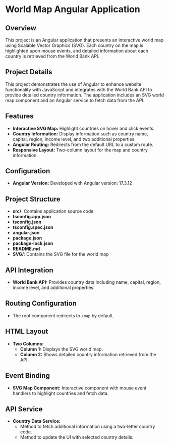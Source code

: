 # World Map Angular Application

## Overview

This project is an Angular application that presents an interactive world map using Scalable Vector Graphics (SVG). Each country on the map is highlighted upon mouse events, and detailed information about each country is retrieved from the World Bank API.


## Project Details

This project demonstrates the use of Angular to enhance website functionality with JavaScript and integrates with the World Bank API to provide detailed country information. The application includes an SVG world map component and an Angular service to fetch data from the API.

## Features

- **Interactive SVG Map:** Highlight countries on hover and click events.
- **Country Information:** Display information such as country name, capital, region, income level, and two additional properties.
- **Angular Routing:** Redirects from the default URL to a custom route.
- **Responsive Layout:** Two-column layout for the map and country information.

## Configuration

- **Angular Version:** Developed with Angular version: 17.3.12

## Project Structure

- **src/**: Contains application source code
- **tsconfig.app.json**
- **tsconfig.json**
- **tsconfig.spec.json**
- **angular.json**
- **package.json**
- **package-lock.json**
- **README.md**
- **SVG/**: Contains the SVG file for the world map

## API Integration

- **World Bank API:** Provides country data including name, capital, region, income level, and additional properties.

## Routing Configuration

- The root component redirects to `/map` by default.

## HTML Layout

- **Two Columns:**
  - **Column 1:** Displays the SVG world map.
  - **Column 2:** Shows detailed country information retrieved from the API.

## Event Binding

- **SVG Map Component:** Interactive component with mouse event handlers to highlight countries and fetch data.

## API Service

- **Country Data Service:**
  - Method to fetch additional information using a two-letter country code.
  - Method to update the UI with selected country details.

